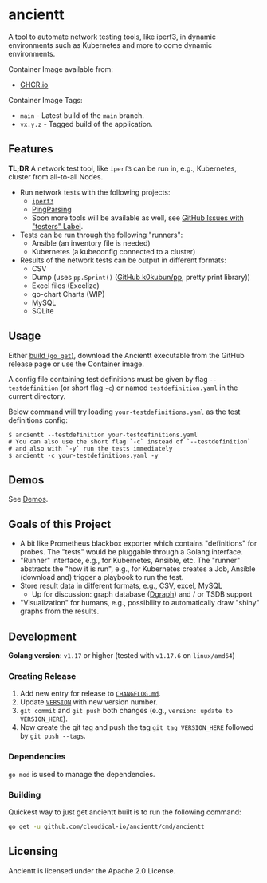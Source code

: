 # ancientt

A tool to automate network testing tools, like iperf3, in dynamic environments such as Kubernetes and more to come dynamic environments.

Container Image available from:

* [GHCR.io](https://github.com/users/cloudical-io/packages/container/package/ancientt)

Container Image Tags:

* `main` - Latest build of the `main` branch.
* `vx.y.z` - Tagged build of the application.

## Features

**TL;DR** A network test tool, like `iperf3` can be run in, e.g., Kubernetes, cluster from all-to-all Nodes.

* Run network tests with the following projects:
  * [`iperf3`](https://iperf.fr/)
  * [PingParsing](https://github.com/thombashi/pingparsing)
  * Soon more tools will be available as well, see [GitHub Issues with "testers" Label](https://github.com/cloudical-io/ancientt/issues?utf8=%E2%9C%93&q=is%3Aissue+is%3Aopen+label%3Atesters+).
* Tests can be run through the following "runners":
  * Ansible (an inventory file is needed)
  * Kubernetes (a kubeconfig connected to a cluster)
* Results of the network tests can be output in different formats:
  * CSV
  * Dump (uses `pp.Sprint()` ([GitHub k0kubun/pp](https://github.com/k0kubun/pp), pretty print library))
  * Excel files (Excelize)
  * go-chart Charts (WIP)
  * MySQL
  * SQLite

## Usage

Either [build (`go get`)](#building), download the Ancientt executable from the GitHub release page or use the Container image.

A config file containing test definitions must be given by flag `--testdefinition` (or short flag `-c`) or named `testdefinition.yaml` in the current directory.

Below command will try loading `your-testdefinitions.yaml` as the test definitions config:

```shell
$ ancientt --testdefinition your-testdefinitions.yaml
# You can also use the short flag `-c` instead of `--testdefinition`
# and also with `-y` run the tests immediately
$ ancientt -c your-testdefinitions.yaml -y
```

## Demos

See [Demos](docs/demos.md).

## Goals of this Project

* A bit like Prometheus blackbox exporter which contains "definitions" for probes. The "tests" would be pluggable through a Golang interface.
* "Runner" interface, e.g., for Kubernetes, Ansible, etc. The "runner" abstracts the "how it is run", e.g., for Kubernetes creates a Job, Ansible (download and) trigger a playbook to run the test.
* Store result data in different formats, e.g., CSV, excel, MySQL
  * Up for discussion: graph database ([Dgraph](https://dgraph.io/)) and / or TSDB support
* "Visualization" for humans, e.g., possibility to automatically draw "shiny" graphs from the results.

## Development

**Golang version**: `v1.17` or higher (tested with `v1.17.6` on `linux/amd64`)

### Creating Release

1. Add new entry for release to [`CHANGELOG.md`](CHANGELOG.md).
2. Update [`VERSION`](VERSION) with new version number.
3. `git commit` and `git push` both changes (e.g., `version: update to VERSION_HERE`).
4. Now create the git tag and push the tag `git tag VERSION_HERE` followed by `git push --tags`.

### Dependencies

`go mod` is used to manage the dependencies.

### Building

Quickest way to just get ancientt built is to run the following command:

```bash
go get -u github.com/cloudical-io/ancientt/cmd/ancientt
```

## Licensing

Ancientt is licensed under the Apache 2.0 License.
